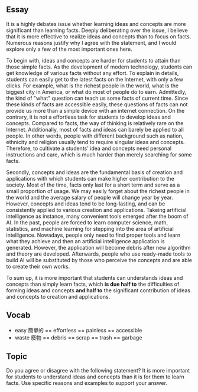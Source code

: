 ## Essay
It is a highly debates issue whether learning ideas and concepts are more significant than learning facts. Deeply deliberating over the issue, I believe that it is more effective to realize ideas and concepts than to focus on facts. Numerous reasons justify why I agree with the statement, and I would explore only a few of the most important ones here.

To begin with, ideas and concepts are harder for students to attain than those simple facts. As the development of modern technology, students can get knowledge of various facts without any effort. To explain in details, students can easily get to the latest facts on the Internet, with only a few clicks. For example, what is the richest people in the world, what is the biggest city in America, or what do most of people do to earn. Admittedly, the kind of "what" question can teach us some facts of current time. Since these kinds of facts are accessible easily, these questions of facts can not provide us more than a simple device with an internet connection. On the contrary, it is not a effortless task for students to develop ideas and concepts. Compared to facts, the way of thinking is relatively rare on the Internet. Additionally, most of facts and ideas can barely be applied to all people. In other words, people with different background such as nation, ethnicity and religion usually tend to require singular ideas and concepts. Therefore, to cultivate a students' idea and concepts need personal instructions and care, which is much harder than merely searching for some facts.

Secondly, concepts and ideas are the fundamental basis of creation and applications with which students can make higher contribution to the society. Most of the time, facts only last for a short term and serve as a small proportion of usage. We may easily forget about the richest people in the world and the average salary of people will change year by year. However, concepts and ideas tend to be long-lasting, and can be consistently applied to various creation and applications. Takeing artificial intelligence as instance, many convenient tools emerged after the boom of AI. In the past, people are forced to learn computer science, math, statistics, and machine learning for stepping into the area of artificial intelligence. Nowadays, people only need to find proper tools and learn what they achieve and then an artificial intelligence application is generated. However, the application will become debris after new algorithm and theory are developed. Afterwards, people who use ready-made tools to build AI will be substituted by those who perceive the concepts and are able to create their own works.

To sum up, it is more important that students can understands ideas and concepts than simply learn facts, which **is due half to** the difficulties of forming ideas and concepts **and half to** the significant contribution of ideas and concepts to creation and applications.

## Vocab
- easy 簡單的 == effortless == painless == accessible
- waste 廢物 == debris == scrap == trash == garbage

## Topic
Do you agree or disagree with the following statement?
It is more important for students to understand ideas and concepts than it is for them to learn facts.
Use specific reasons and examples to support your answer.